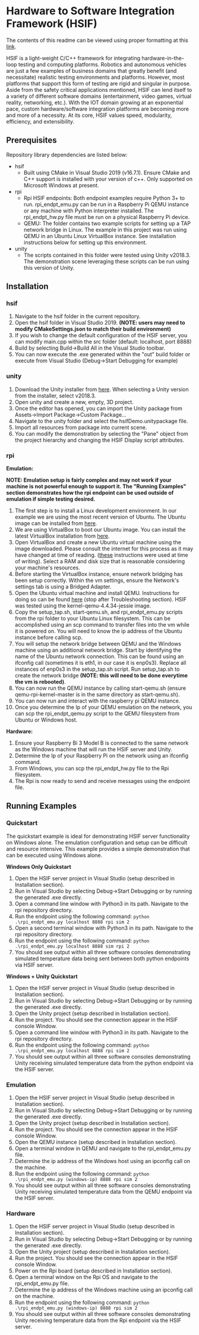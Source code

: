 # Hardware to Software Integration Framework (HSIF)

The contents of this readme can be viewed using proper formatting at this [link](https://github.com/Itreau96/cse593-hsif/blob/master/README.md).

HSIF is a light-weight C/C++ framework for integrating hardware-in-the-loop testing and computing platforms. Robotics and autonomous vehicles are just a few examples of business domains that greatly benefit (and necessitate) realistic testing environments and platforms. However, most platforms that support this form of testing are rigid and singular in purpose. Aside from the safety critical applications mentioned, HSIF can lend itself to a variety of different software domains (entertainment, video games, virtual reality, networking, etc.). With the IOT domain growing at an exponential pace, custom hardware/software integration platforms are becoming more and more of a necessity. At its core, HSIF values speed, modularity, efficiency, and extensibility.

## Prerequisites

Repository library dependencies are listed below:
* hsif
    * Built using CMake in Visual Studio 2019 (v16.7.1). Ensure CMake and C++ support is installed with your version of c++. Only supported on Microsoft Windows at present.
* rpi
    * Rpi HSIF endpoints: Both endpoint examples require Python 3+ to run. rpi_endpt_emu.py can be run in a Raspberry Pi QEMU instance or any machine with Python interpreter installed. The rpi_endpt_hw.py file must be run on a physical Raspberry Pi device.
    * QEMU: The folder contains two example scripts for setting up a TAP network bridge in Linux. The example in this project was run using QEMU in an Ubuntu Linux VirtualBox instance. See installation instructions below for setting up this environment.
* unity
    * The scripts contained in this folder were tested using Unity v2018.3. The demonstration scene leveraging these scripts can be run using this version of Unity.

## Installation

### hsif

1. Navigate to the hsif folder in the current repository.
2. Open the hsif folder in Visual Studio 2019. **(NOTE: users may need to modify CMakeSettings.json to match their build environment)**
3. If you wish to change the default configuration of the HSIF server, you can modify main.cpp within the src folder (default: localhost, port 8888)
4. Build by selecting Build->Build All in the Visual Studio toolbar.
5. You can now execute the .exe generated within the "out" build folder or execute from Visual Studio (Debug->Start Debugging for example)

### unity

1. Download the Unity installer from [here](https://store.unity.com/?_ga=2.188073128.1846184033.1607300555-438931787.1606711502#plans-individual). When selecting a Unity version from the installer, select v2018.3.
3. Open unity and create a new, empty, 3D project.
4. Once the editor has opened, you can import the Unity package from Assets->Import Package->Custom Package...
5. Navigate to the unity folder and select the hsifDemo.unitypackage file.
6. Import all resources from package into current scene.
7. You can modify the demonstration by selecting the "Pane" object from the project hierarchy and changing the HSIF Display script attributes.

### rpi

**Emulation:**

**NOTE: Emulation setup is fairly complex and may not work if your machine is not powerful enough to support it. The "Running Examples" section demonstrates how the rpi endpoint can be used outside of emulation if simple testing desired.**
1. The first step is to install a Linux development environment. In our example we are using the most recent version of Ubuntu. The Ubuntu image can be installed from [here](https://ubuntu.com/download/desktop).
2. We are using VirtualBox to boot our Ubuntu image. You can install the latest VirtualBox installation from [here](https://www.virtualbox.org/).
3. Open VirtualBox and create a new Ubuntu virtual machine using the image downloaded. Please consult the internet for this process as it may have changed at time of reading. ([these](https://brb.nci.nih.gov/seqtools/installUbuntu.html) instructions were used at time of writing). Select a RAM and disk size that is reasonable considering your machine's resources.
4. Before starting the VirtualBox instance, ensure network bridging has been setup correctly. Within the vm settings, ensure the Network's settings tab is using a Bridged Adapter.
5. Open the Ubuntu virtual machine and install QEMU. Instructions for doing so can be found [here](https://azeria-labs.com/emulate-raspberry-pi-with-qemu/) (stop after Troubleshooting section). HSIF was tested using the kernel-qemu-4.4.34-jessie image.
6. Copy the setup_tap.sh, start-qemu.sh, and rpi_endpt_emu.py scripts from the rpi folder to your Ubuntu Linux filesystem. This can be accomplished using an scp command to transfer files into the vm while it is powered on. You will need to know the ip address of the Ubuntu instance before calling scp.
7. You will setup the network bridge between QEMU and the Windows machine using an additional network bridge. Start by identifying the name of the Ubuntu network connection. This can be found using an ifconfig call (sometimes it is eth1, in our case it is enp0s3). Replace all instances of enp0s3 in the setup_tap.sh script. Run setup_tap.sh to create the network bridge **(NOTE: this will need to be done everytime the vm is rebooted)**.
8. You can now run the QEMU instance by calling start-qemu.sh (ensure qemu-rpi-kernel-master is in the same directory as start-qemu.sh).
9. You can now run and interact with the raspberry pi QEMU instance. 
10. Once you determine the Ip of your QEMU emulation on the network, you can scp the rpi_endpt_qemu.py script to the QEMU filesystem from Ubuntu or Windows host. 

**Hardware:**

1. Ensure your Raspberry Bi 3 Model B is connected to the same network as the Windows machine that will run the HSIF server and Unity. 
2. Determine the Ip of your Raspberry Pi on the network using an ifconfig command.
3. From Windows, you can scp the rpi_endpt_hw.py file to the Rpi filesystem.
4. The Rpi is now ready to send and receive messages using the endpoint file. 

## Running Examples

### Quickstart

The quickstart example is ideal for demonstrating HSIF server functionality on Windows alone. The emulation configuration and setup can be difficult and resource intensive. This example provides a simple demonstration that can be executed using Windows alone. 

**Windows Only Quickstart**

1. Open the HSIF server project in Visual Studio (setup described in Installation section).
2. Run in Visual Studio by selecting Debug->Start Debugging or by running the generated .exe directly.
3. Open a command line window with Python3 in its path. Navigate to the rpi repository directory.
4. Run the endpoint using the following command: ```python .\rpi_endpt_emu.py localhost 8888 rpi sim 2```
5. Open a second terminal window with Python3 in its path. Navigate to the rpi repository directory.
6. Run the endpoint using the following command: ```python .\rpi_endpt_emu.py localhost 8888 sim rpi 2```
5. You should see output within all three software consoles demonstrating simulated temperature data being sent between both python endpoints via HSIF server.

**Windows + Unity Quickstart**

1. Open the HSIF server project in Visual Studio (setup described in Installation section).
2. Run in Visual Studio by selecting Debug->Start Debugging or by running the generated .exe directly.
3. Open the Unity project (setup described in Installation section).
4. Run the project. You should see the connection appear in the HSIF console Window.
5. Open a command line window with Python3 in its path. Navigate to the rpi repository directory.
6. Run the endpoint using the following command: ```python .\rpi_endpt_emu.py localhost 8888 rpi sim 2```
7. You should see output within all three software consoles demonstrating Unity receiving simulated temperature data from the python endpoint via the HSIF server.

### Emulation

1. Open the HSIF server project in Visual Studio (setup described in Installation section).
2. Run in Visual Studio by selecting Debug->Start Debugging or by running the generated .exe directly.
3. Open the Unity project (setup described in Installation section).
4. Run the project. You should see the connection appear in the HSIF console Window.
5. Open the QEMU instance (setup described in Installation section).
6. Open a terminal window in QEMU and navigate to the rpi_endpt_emu.py file.
7. Determine the ip address of the Windows host using an ipconfig call on the machine. 
6. Run the endpoint using the following command: ```python .\rpi_endpt_emu.py (windows-ip) 8888 rpi sim 2```
7. You should see output within all three software consoles demonstrating Unity receiving simulated temperature data from the QEMU endpoint via the HSIF server.

### Hardware

1. Open the HSIF server project in Visual Studio (setup described in Installation section).
2. Run in Visual Studio by selecting Debug->Start Debugging or by running the generated .exe directly.
3. Open the Unity project (setup described in Installation section).
4. Run the project. You should see the connection appear in the HSIF console Window.
5. Power on the Rpi board (setup described in Installation section).
6. Open a terminal window on the Rpi OS and navigate to the rpi_endpt_emu.py file.
7. Determine the ip address of the Windows machine using an ipconfig call on the machine. 
6. Run the endpoint using the following command: ```python .\rpi_endpt_emu.py (windows-ip) 8888 rpi sim 2```
7. You should see output within all three software consoles demonstrating Unity receiving temperature data from the Rpi endpoint via the HSIF server.